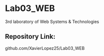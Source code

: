 # Lab03_WEB
3rd laboratory of Web Systems &amp; Technologies

## Repository Link:
github.com/XavierLopez25/Lab03_WEB
